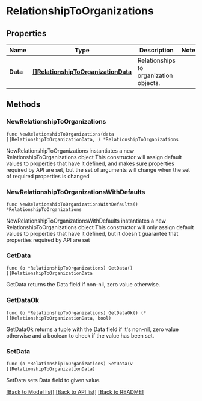 # RelationshipToOrganizations

## Properties

Name | Type | Description | Notes
------------ | ------------- | ------------- | -------------
**Data** | [**[]RelationshipToOrganizationData**](RelationshipToOrganizationData.md) | Relationships to organization objects. | 

## Methods

### NewRelationshipToOrganizations

`func NewRelationshipToOrganizations(data []RelationshipToOrganizationData, ) *RelationshipToOrganizations`

NewRelationshipToOrganizations instantiates a new RelationshipToOrganizations object
This constructor will assign default values to properties that have it defined,
and makes sure properties required by API are set, but the set of arguments
will change when the set of required properties is changed

### NewRelationshipToOrganizationsWithDefaults

`func NewRelationshipToOrganizationsWithDefaults() *RelationshipToOrganizations`

NewRelationshipToOrganizationsWithDefaults instantiates a new RelationshipToOrganizations object
This constructor will only assign default values to properties that have it defined,
but it doesn't guarantee that properties required by API are set

### GetData

`func (o *RelationshipToOrganizations) GetData() []RelationshipToOrganizationData`

GetData returns the Data field if non-nil, zero value otherwise.

### GetDataOk

`func (o *RelationshipToOrganizations) GetDataOk() (*[]RelationshipToOrganizationData, bool)`

GetDataOk returns a tuple with the Data field if it's non-nil, zero value otherwise
and a boolean to check if the value has been set.

### SetData

`func (o *RelationshipToOrganizations) SetData(v []RelationshipToOrganizationData)`

SetData sets Data field to given value.



[[Back to Model list]](../README.md#documentation-for-models) [[Back to API list]](../README.md#documentation-for-api-endpoints) [[Back to README]](../README.md)


